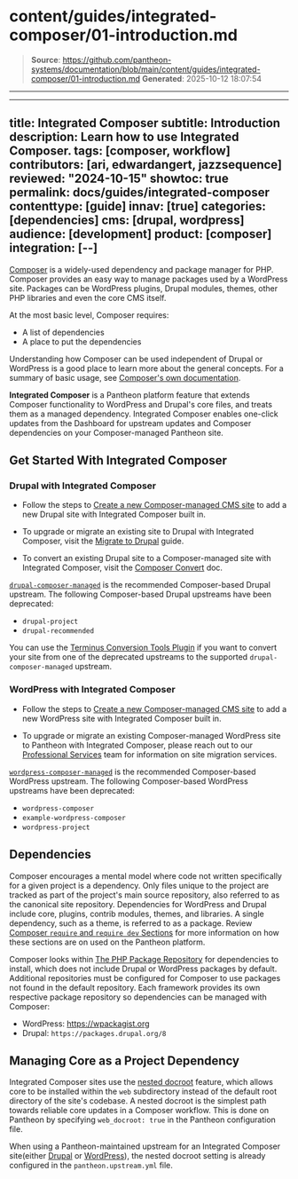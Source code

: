 # content/guides/integrated-composer/01-introduction.md

> **Source**: https://github.com/pantheon-systems/documentation/blob/main/content/guides/integrated-composer/01-introduction.md
> **Generated**: 2025-10-12 18:07:54

---

---
title: Integrated Composer
subtitle: Introduction
description: Learn how to use Integrated Composer.
tags: [composer, workflow]
contributors: [ari, edwardangert, jazzsequence]
reviewed: "2024-10-15"
showtoc: true
permalink: docs/guides/integrated-composer
contenttype: [guide]
innav: [true]
categories: [dependencies]
cms: [drupal, wordpress]
audience: [development]
product: [composer]
integration: [--]
---

[Composer](https://getcomposer.org/) is a widely-used dependency and package manager for PHP. Composer provides an easy way to manage packages used by a WordPress site. Packages can be WordPress plugins, Drupal modules, themes, other PHP libraries and even the core CMS itself.

At the most basic level, Composer requires:

- A list of dependencies
- A place to put the dependencies

Understanding how Composer can be used independent of Drupal or WordPress is a good place to learn more about the general concepts. For a summary of basic usage, see [Composer's own documentation](https://getcomposer.org/doc/01-basic-usage.md).

**Integrated Composer** is a Pantheon platform feature that extends Composer  functionality to WordPress and Drupal's core files, and treats them as a managed dependency. Integrated Composer enables one-click updates from the Dashboard for upstream updates and Composer dependencies on your Composer-managed Pantheon site.

## Get Started With Integrated Composer

### Drupal with Integrated Composer

- Follow the steps to [Create a new Composer-managed CMS site](/guides/integrated-composer/create) to add a new Drupal site with Integrated Composer built in.

- To upgrade or migrate an existing site to Drupal with Integrated Composer, visit the [Migrate to Drupal](/drupal-migration) guide.

- To convert an existing Drupal site to a Composer-managed site with Integrated Composer, visit the [Composer Convert](/guides/composer-convert) doc.


<Alert title="Note"  type="info" >

[`drupal-composer-managed`](https://github.com/pantheon-upstreams/drupal-composer-managed) is the recommended Composer-based Drupal upstream. The following Composer-based Drupal upstreams have been deprecated:

- `drupal-project`
- `drupal-recommended`

You can use the [Terminus Conversion Tools Plugin](https://github.com/pantheon-systems/terminus-conversion-tools-plugin) if you want to convert your site from one of the deprecated upstreams to the supported `drupal-composer-managed` upstream.

</Alert>

### WordPress with Integrated Composer
- Follow the steps to [Create a new Composer-managed CMS site](/guides/integrated-composer/create) to add a new WordPress site with Integrated Composer built in.

- To upgrade or migrate an existing Composer-managed WordPress site to Pantheon with Integrated Composer, please reach out to our [Professional Services](https://pantheon.io/professional-services) team for information on site migration services.

<Alert title="Note" type="info">

[`wordpress-composer-managed`](https://github.com/pantheon-systems/wordpress-composer-managed) is the recommended Composer-based WordPress upstream. The following Composer-based WordPress upstreams have been deprecated:

- `wordpress-composer`
- `example-wordpress-composer`
- `wordpress-project`

</Alert>

## Dependencies

Composer encourages a mental model where code not written specifically for a given project is a dependency. Only files unique to the project are tracked as part of the project's main source repository, also referred to as the canonical site repository. Dependencies for WordPress and Drupal include core, plugins, contrib modules, themes, and libraries. A single dependency, such as a theme, is referred to as a package. Review [Composer `require` and `require dev` Sections](/guides/integrated-composer/dependencies#composer-require-and-require-dev-sections) for more information on how these sections are on used on the Pantheon platform.

Composer looks within [The PHP Package Repository](https://packagist.org/) for dependencies to install, which does not include Drupal or WordPress packages by default. Additional repositories must be configured for Composer to use packages not found in the default repository. Each framework provides its own respective package repository so dependencies can be managed with Composer:

- WordPress: <https://wpackagist.org>
- Drupal: `https://packages.drupal.org/8`

## Managing Core as a Project Dependency

Integrated Composer sites use the [nested docroot](/nested-docroot) feature, which allows core to be installed within the `web` subdirectory instead of the default root directory of the site's codebase. A nested docroot is the simplest path towards reliable core updates in a Composer workflow. This is done on Pantheon by specifying `web_docroot: true` in the Pantheon configuration file.

When using a Pantheon-maintained upstream for an Integrated Composer site(either [Drupal](https://github.com/pantheon-upstreams/drupal-composer-managed) or [WordPress](https://github.com/pantheon-systems/wordpress-composer-managed)), the nested docroot setting is already configured in the `pantheon.upstream.yml` file.